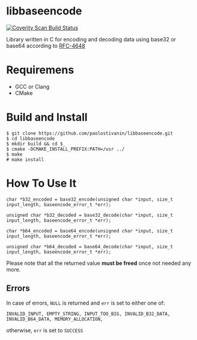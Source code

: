 # libbaseencode
<a href="https://scan.coverity.com/projects/paolostivanin-libbaseencode">
  <img alt="Coverity Scan Build Status"
       src="https://scan.coverity.com/projects/12747/badge.svg"/>
</a>

Library written in C for encoding and decoding data using base32 or base64 according to [RFC-4648](https://tools.ietf.org/html/rfc4648)

# Requiremens
- GCC or Clang
- CMake

# Build and Install
```
$ git clone https://github.com/paolostivanin/libbaseencode.git
$ cd libbaseencode
$ mkdir build && cd $_
$ cmake -DCMAKE_INSTALL_PREFIX:PATH=/usr ../
$ make
# make install
```

# How To Use It
```
char *b32_encoded = base32_encode(unsigned char *input, size_t input_length, baseencode_error_t *err);

unsigned char *b32_decoded = base32_decode(char *input, size_t input_length, baseencode_error_t *err);

char *b64_encoded = base64_encode(unsigned char *input, size_t input_length, baseencode_error_t *err);

unsigned char *b64_decoded = base64_decode(char *input, size_t input_length, baseencode_error_t *err);
```
Please note that all the returned value **must be freed** once not needed any more.

## Errors
In case of errors, `NULL` is returned and `err` is set to either one of:
```
INVALID_INPUT, EMPTY_STRING, INPUT_TOO_BIG, INVALID_B32_DATA, INVALID_B64_DATA, MEMORY_ALLOCATION,
```
otherwise, `err` is set to `SUCCESS`
